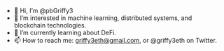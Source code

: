 - 👋 Hi, I’m @pbGriffy3
- 👀 I’m interested in machine learning, distributed systems, and blockchain technologies.
- 🌱 I’m currently learning about DeFi.
- 📫 How to reach me: griffy3eth@gmail.com, or @griffy3eth on Twitter.

<!---
pbGriffy3/pbGriffy3 is a ✨ special ✨ repository because its `README.md` (this file) appears on your GitHub profile.
You can click the Preview link to take a look at your changes.
--->

